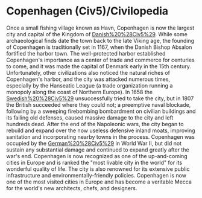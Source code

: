 # Copenhagen (Civ5)/Civilopedia

Once a small fishing village known as Havn, Copenhagen is now the largest city and capital of the Kingdom of [Danish%20%28Civ5%29](Denmark). While some archaeological finds date the town back to the late Viking age, the founding of Copenhagen is traditionally set in 1167, when the Danish Bishop Absalon fortified the harbor town. The well-protected harbor established Copenhagen's importance as a center of trade and commerce for centuries to come, and it was made the capital of Denmark early in the 15th century. Unfortunately, other civilizations also noticed the natural riches of Copenhagen's harbor, and the city was attacked numerous times, especially by the Hanseatic League (a trade organization running a monopoly along the coast of Northern Europe).
In 1658 the [Swedish%20%28Civ5%29](Swedes) unsuccessfully tried to take the city, but in 1807 the British succeeded where they could not; a preemptive naval blockade, following by a sweeping firebombing bombardment on civilian buildings and its failing old defenses, caused massive damage to the city and left hundreds dead. After the end of the Napoleonic wars, the city began to rebuild and expand over the now useless defensive inland moats, improving sanitation and incorporating nearby towns in the process. Copenhagen was occupied by the [German%20%28Civ5%29](Germans) in World War II, but did not sustain any substantial damage and continued to expand greatly after the war's end.
Copenhagen is now recognized as one of the up-and-coming cities in Europe and is ranked the "most livable city in the world" for its wonderful quality of life. The city is also renowned for its extensive public infrastructure and environmentally-friendly policies. Copenhagen is now one of the most visited cities in Europe and has become a veritable Mecca for the world's new architects, chefs, and designers.